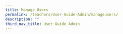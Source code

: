 ```yaml
---
title: Manage Users
permalink: /teachers/User-Guide-Admin/manageusers/
description: ""
third_nav_title: User Guide Admin
---
```

